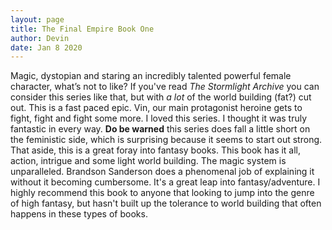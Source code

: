 ```yaml
---
layout: page
title: The Final Empire Book One 
author: Devin 
date: Jan 8 2020
---  
```

  Magic, dystopian and staring an incredibly talented powerful female character, what’s not to like? If you've read *The Stormlight Archive* you can consider this series like that, but with *a lot* of the world building (fat?) cut out. This is a fast paced epic. Vin, our main protagonist heroine gets to fight, fight and fight some more. I loved this series. I thought it was truly fantastic in every way. **Do be warned** this series does fall a little short on the feministic side, which is surprising because it seems to start out strong. That aside, this is a great foray into fantasy books. This book has it all, action, intrigue and some light world building. The magic system is unparalleled. Brandson Sanderson does a phenomenal job of explaining it without it becoming cumbersome. It's a great leap into fantasy/adventure. I highly recommend this book to anyone that looking to jump into the genre of high fantasy, but hasn't built up the tolerance to world building that often happens in these types of books.
